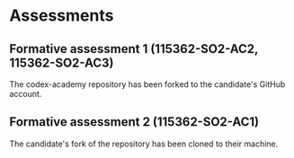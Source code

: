 # Assessments

## Formative assessment 1 (115362-SO2-AC2, 115362-SO2-AC3)

The codex-academy repository has been forked to the candidate's GitHub account.

## Formative assessment 2 (115362-SO2-AC1)

The candidate's fork of the repository has been cloned to their machine.
